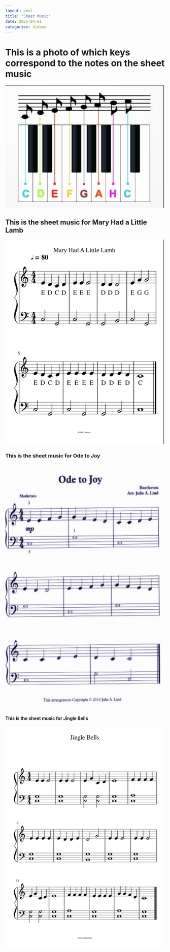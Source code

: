 ```yaml
---
layout: post
title: "Sheet Music"
date: 2025-04-01
catogories: Videos
---
```


<h1>This is a photo of which keys correspond to the notes on the sheet music</h1>
<div>
<img src="assets/videos/Piano.keys.jpg.png" alt="Piano Image" width="500" height="auto">
</div>
<h2>This is the sheet music for Mary Had a Little Lamb</h2>
<div>
<img src="assets/videos/Mary.Had.a.Little.Lamb.jpg.png" alt="Piano Image" width="500" height="auto">
</div>
<h3>This is the sheet music for Ode to Joy</h3>
<div>
<img src="assets/videos/Ode.to.Joy.jpg.png" alt="Piano Image" width="500" height="auto">
</div>
<h4>This is the sheet music for Jingle Bells</h4>
<div>
<img src="assets/videos/Jingle.Bells.jpg.png" alt="Piano Image" width="500" height="auto">
</div>
